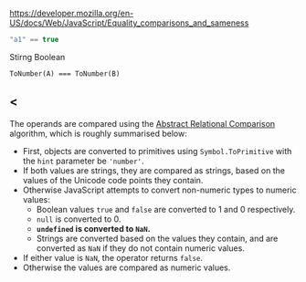 https://developer.mozilla.org/en-US/docs/Web/JavaScript/Equality_comparisons_and_sameness



```js
"a1" == true
```

Stirng Boolean

`ToNumber(A) === ToNumber(B)`



## <

The operands are compared using the [Abstract Relational Comparison](https://tc39.es/ecma262/#sec-abstract-relational-comparison) algorithm, which is roughly summarised below:

- First, objects are converted to primitives using `Symbol.ToPrimitive` with the `hint` parameter be `'number'`.
- If both values are strings, they are compared as strings, based on the values of the Unicode code points they contain.
- Otherwise JavaScript attempts to convert non-numeric types to numeric values:
  - Boolean values `true` and `false` are converted to 1 and 0 respectively.
  - `null` is converted to 0.
  - **`undefined` is converted to `NaN`.**
  - Strings are converted based on the values they contain, and are converted as `NaN` if they do not contain numeric values.
- If either value is `NaN`, the operator returns `false`.
- Otherwise the values are compared as numeric values.

